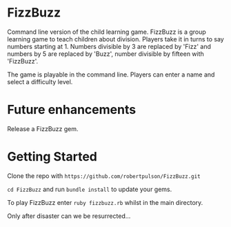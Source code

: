 # FizzBuzz

Command line version of the child learning game.
FizzBuzz is a group learning game to teach children about division. Players take it in turns to say numbers starting at 1.
Numbers divisible by 3 are replaced by 'Fizz' and numbers by 5 are replaced by 'Buzz', number divisible by fifteen with 'FizzBuzz'.

The game is playable in the command line. Players can enter a name and select a difficulty level.

# Future enhancements

Release a FizzBuzz gem.

# Getting Started

Clone the repo with `https://github.com/robertpulson/FizzBuzz.git`

`cd FizzBuzz` and run `bundle install` to update your gems.

To play FizzBuzz enter `ruby fizzbuzz.rb` whilst in the main directory.

Only after disaster can we be resurrected...
